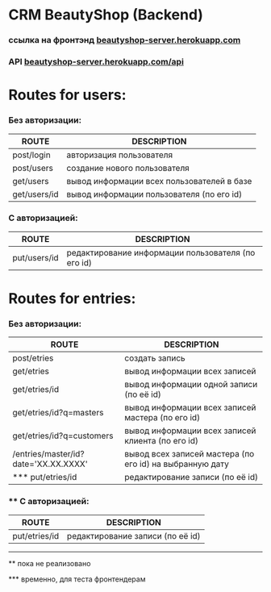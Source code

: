 # CRM BeautyShop (Backend)


### ссылка на фронтэнд  [beautyshop-server.herokuapp.com](http://beautyshop-server.herokuapp.com)

### API [beautyshop-server.herokuapp.com/api](http://beautyshop-server.herokuapp.com/api)

# Routes for users:

### Без авторизации:

| ROUTE | DESCRIPTION |
| ------------ | ------------ |
| post/login | авторизация пользователя |
| post/users | создание нового пользователя |
| get/users | вывод информации всех пользователей в базе |
| get/users/id | вывод информации пользователя (по его id) |

  
### C авторизацией:

| ROUTE | DESCRIPTION |
| ------ | ------ |
| put/users/id | редактирование информации пользователя (по его id) |




# Routes for entries:
### Без авторизации:

| ROUTE | DESCRIPTION |
| ------------ | ------------ |
| post/etries | создать запись |
| get/etries | вывод информации всех записей |
| get/etries/id | вывод информации одной записи (по её id) |
| get/etries/id?q=masters | вывод информации всех записей мастера (по его id) |
| get/etries/id?q=customers | вывод информации всех записей клиента (по его id) |
| /entries/master/id?date='XX.XX.XXXX' | вывод всех записей мастера (по его id) на выбранную дату |
| *** put/etries/id | редактирование записи (по её id) |

  
### ** C авторизацией:

| ROUTE | DESCRIPTION |
| ------------ | ------------ |
| put/etries/id  | редактирование записи (по её id) |


---

** пока не реализовано

*** временно, для теста фронтендерам
